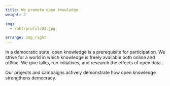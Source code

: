 ```yaml
---
title: We promote open knowledge
weight: 2

img:
  - /okf/profil/03.jpg

arrange: img_right
---
```


In a democratic state, open knowledge is a prerequisite for participation. We strive for a world in which knowledge is freely available both online and offline. We give talks, run initiatives, and research the effects of open data.. 

Our projects and campaigns actively demonstrate how open knowledge strengthens democracy.
